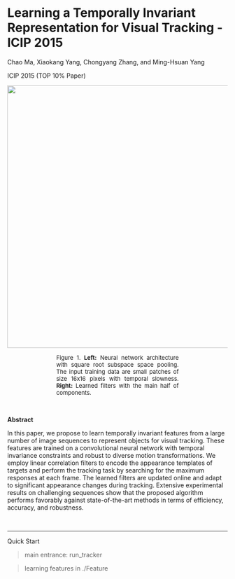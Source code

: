 # Learning a Temporally Invariant Representation for Visual Tracking - ICIP 2015

Chao Ma, Xiaokang Yang, Chongyang Zhang, and Ming-Hsuan Yang

ICIP 2015 (TOP 10% Paper)


<img alt="" src="https://sites.google.com/site/chaoma99/icip15_tracking.png" width="600px">

<p style="margin-left:8em;margin-right:8em;text-align:justify;text-justify:inter-ideograph"><font size="2">
Figure 1. <b>Left:</b> Neural network architecture with square root subspace
space pooling. The input training data are small patches
of size 16x16 pixels with temporal slowness. <b>Right:</b> Learned
filters with the main half of components.
</font></p>
</div>

<p>&nbsp;</p>
<p><strong><span>Abstract</span></strong></p>
<p>In this paper, we propose to learn temporally invariant features
from a large number of image sequences to represent
objects for visual tracking. These features are trained on a
convolutional neural network with temporal invariance constraints
and robust to diverse motion transformations. We employ
linear correlation filters to encode the appearance templates
of targets and perform the tracking task by searching
for the maximum responses at each frame. The learned filters
are updated online and adapt to significant appearance
changes during tracking. Extensive experimental results on
challenging sequences show that the proposed algorithm performs
favorably against state-of-the-art methods in terms of
efficiency, accuracy, and robustness.</p>
<p>&nbsp;</p>

----------
Quick Start

> main entrance: run_tracker

> learning features in ./Feature

